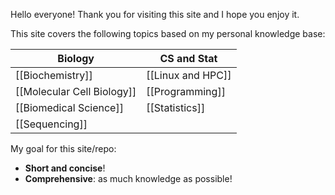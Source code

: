 Hello everyone! Thank you for visiting this site and I hope you enjoy it.

This site covers the following topics based on my personal knowledge base:

| Biology                    | CS and Stat       |
| -------------------------- | ----------------- |
| [[Biochemistry]]           | [[Linux and HPC]] |
| [[Molecular Cell Biology]] | [[Programming]]   |
| [[Biomedical Science]]     | [[Statistics]]    |
| [[Sequencing]]             |                   |

My goal for this site/repo:

- **Short and concise**!
- **Comprehensive**: as much knowledge as possible!


